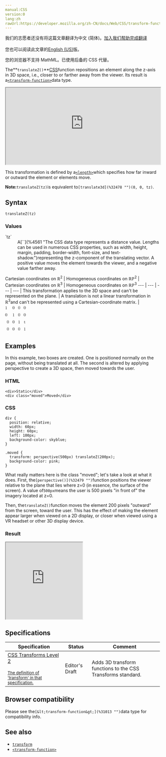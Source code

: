 ```yaml
---
manual:CSS
version:0
lang:zh
rawUrl:https://developer.mozilla.org/zh-CN/docs/Web/CSS/transform-function/translateZ
---
```




<bdi>我们的志愿者还没有将这篇文章翻译为<bdi>中文 (简体)</bdi>。[加入我们帮助完成翻译](%32476 "")<br></br>您也可以阅读此文章的[English (US)](%32477 "")版。</bdi>






您的浏览器不支持 MathML。已使用后备的 CSS 代替。




The**`translateZ()`**[CSS](%427 "")function repositions an element along the z-axis in 3D space, i.e., closer to or farther away from the viewer. Its result is a[`<transform-function>`](%28337 "The <transform-function> CSS data type represents a transformation that affects an element's appearance. Transformation functions can rotate, resize, distort, or move an element in 2D or 3D space. It is used in the transform property.")data type.

<iframe src='https://interactive-examples.mdn.mozilla.net/pages/css/function-translateZ.html' width='100%' height='250'></iframe>


This transformation is defined by a[`<length>`](%4561 "The <length> CSS data type represents a distance value. Lengths can be used in numerous CSS properties, such as width, height, margin, padding, border-width, font-size, and text-shadow.")which specifies how far inward or outward the element or elements move.



**Note:**`translateZ(tz)`is equivalent to`[translate3d](%32478 "")(0, 0, tz)`.



## Syntax<a name="Syntax"></a>

```
translateZ(tz)

```

### Values<a name="Values"></a>
<dl><dt id=''>`tz`</dt><dd>A[`<length>`](%4561 "The <length> CSS data type represents a distance value. Lengths can be used in numerous CSS properties, such as width, height, margin, padding, border-width, font-size, and text-shadow.")representing the z-component of the translating vector. A positive value moves the element towards the viewer, and a negative value farther away.</dd></dl>
Cartesian coordinates on ℝ<sup>2</sup> | Homogeneous coordinates on ℝℙ<sup>2</sup> | Cartesian coordinates on ℝ<sup>3</sup> | Homogeneous coordinates on ℝℙ<sup>3</sup> 
 ---  |  ---  |  ---  |  ---  | 
This transformation applies to the 3D space and can&#39;t be represented on the plane. | A translation is not a linear transformation in ℝ<sup>3</sup>and can&#39;t be represented using a Cartesian-coordinate matrix. | <math><mfenced><mtable><mtr>1<mtd>0</mtd><mtd>0</mtd><mtd>0</mtd></mtr><mtr>0<mtd>1</mtd><mtd>0</mtd><mtd>0</mtd></mtr><mtr><mtd>0</mtd><mtd>0</mtd><mtd>1</mtd><mtd>t</mtd></mtr><mtr><mtd>0</mtd><mtd>0</mtd><mtd>0</mtd><mtd>1</mtd></mtr></mtable></mfenced></math> 


## Examples<a name="Examples"></a>


In this example, two boxes are created. One is positioned normally on the page, without being translated at all. The second is altered by applying perspective to create a 3D space, then moved towards the user.


### HTML<a name="HTML"></a>

```
<div>Static</div>
<div class="moved">Moved</div>
```

### CSS<a name="CSS"></a>

```
div {
  position: relative;
  width: 60px;
  height: 60px;
  left: 100px;
  background-color: skyblue;
}

.moved {
  transform: perspective(500px) translateZ(200px);
  background-color: pink;
}
```


What really matters here is the class &quot;moved&quot;; let&#39;s take a look at what it does. First, the`[perspective()](%32479 "")`function positions the viewer relative to the plane that lies where z=0 (in essence, the surface of the screen). A value of`500px`means the user is 500 pixels &quot;in front of&quot; the imagery located at z=0.



Then, the`translateZ()`function moves the element 200 pixels &quot;outward&quot; from the screen, toward the user. This has the effect of making the element appear larger when viewed on a 2D display, or closer when viewed using a VR headset or other 3D display device.


### Result<a name="Result"></a>


<iframe src='https://mdn.mozillademos.org/en-US/docs/Web/CSS/transform-function/translateZ$samples/Examples?revision=1358407' width='250' height='250'></iframe>



## Specifications<a name="Specifications"></a>

Specification | Status | Comment 
 ---  |  ---  |  ---  | 
[CSS Transforms Level 2<br></br><small>The definition of &#39;transform&#39; in that specification.</small>](%32480 "") | Editor&#39;s Draft | Adds 3D transform functions to the CSS Transforms standard. 


## Browser compatibility<a name="Browser_compatibility"></a>


Please see the`[&lt;transform-function&gt;](%31013 "")`data type for compatibility info.


## See also<a name="See_also"></a>

* [`transform`](%6321 "The transform CSS property lets you rotate, scale, skew, or translate a given element. This is achieved by modifying the coordinate space of the CSS visual formatting model.")
* [`<transform-function>`](%28337 "The <transform-function> CSS data type represents a transformation that affects an element's appearance. Transformation functions can rotate, resize, distort, or move an element in 2D or 3D space. It is used in the transform property.")




